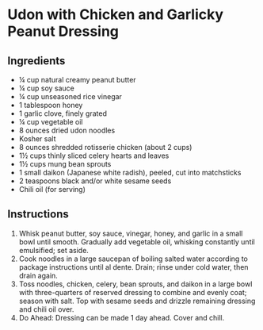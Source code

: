 # Udon with Chicken and Garlicky Peanut Dressing

## Ingredients

- ¼ cup natural creamy peanut butter
- ¼ cup soy sauce
- ¼ cup unseasoned rice vinegar
- 1 tablespoon honey
- 1 garlic clove, finely grated
- ¼ cup vegetable oil
- 8 ounces dried udon noodles
- Kosher salt
- 8 ounces shredded rotisserie chicken (about 2 cups)
- 1½ cups thinly sliced celery hearts and leaves
- 1½ cups mung bean sprouts
- 1 small daikon (Japanese white radish), peeled, cut into matchsticks
- 2 teaspoons black and/or white sesame seeds
- Chili oil (for serving)

## Instructions

1. Whisk peanut butter, soy sauce, vinegar, honey, and garlic in a small bowl until smooth. Gradually add vegetable oil, whisking constantly until emulsified; set aside.
1. Cook noodles in a large saucepan of boiling salted water according to package instructions until al dente. Drain; rinse under cold water, then drain again.
1. Toss noodles, chicken, celery, bean sprouts, and daikon in a large bowl with three-quarters of reserved dressing to combine and evenly coat; season with salt. Top with sesame seeds and drizzle remaining dressing and chili oil over.
1. Do Ahead: Dressing can be made 1 day ahead. Cover and chill.
